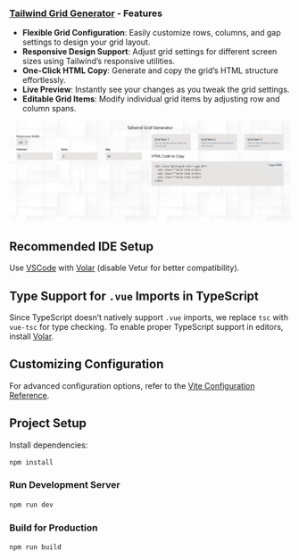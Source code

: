 ### [Tailwind Grid Generator](https://tailwind-grid-generator-azure.vercel.app/) - Features

- **Flexible Grid Configuration**: Easily customize rows, columns, and gap settings to design your grid layout.
- **Responsive Design Support**: Adjust grid settings for different screen sizes using Tailwind’s responsive utilities.
- **One-Click HTML Copy**: Generate and copy the grid’s HTML structure effortlessly.
- **Live Preview**: Instantly see your changes as you tweak the grid settings.
- **Editable Grid Items**: Modify individual grid items by adjusting row and column spans.

![](./screenshot.png)

## Recommended IDE Setup

Use [VSCode](https://code.visualstudio.com/) with [Volar](https://marketplace.visualstudio.com/items?itemName=Vue.volar) (disable Vetur for better compatibility).

## Type Support for `.vue` Imports in TypeScript

Since TypeScript doesn’t natively support `.vue` imports, we replace `tsc` with `vue-tsc` for type checking. To enable proper TypeScript support in editors, install [Volar](https://marketplace.visualstudio.com/items?itemName=Vue.volar).

## Customizing Configuration

For advanced configuration options, refer to the [Vite Configuration Reference](https://vite.dev/config/).

## Project Setup

Install dependencies:

```sh
npm install
```

### Run Development Server

```sh
npm run dev
```

### Build for Production

```sh
npm run build
```
